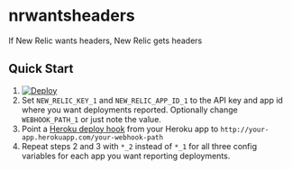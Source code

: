 # nrwantsheaders
If New Relic wants headers, New Relic gets headers

## Quick Start

1. [![Deploy](https://www.herokucdn.com/deploy/button.svg)](https://heroku.com/deploy)
2. Set `NEW_RELIC_KEY_1` and `NEW_RELIC_APP_ID_1` to the API key and app id where you want deployments reported. Optionally change `WEBHOOK_PATH_1` or just note the value.
3. Point a [Heroku deploy hook](https://devcenter.heroku.com/articles/deploy-hooks#http-post-hook) from your Heroku app to `http://your-app.herokuapp.com/your-webhook-path`
4. Repeat steps 2 and 3 with `*_2` instead of `*_1` for all three config variables for each app you want reporting deployments.
